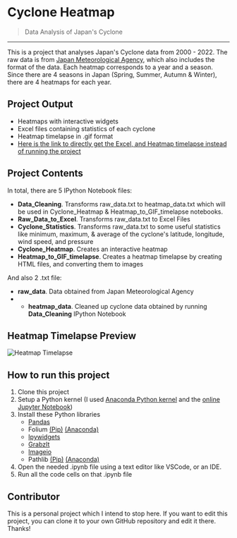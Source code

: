 # Cyclone Heatmap

> Data Analysis of Japan's Cyclone
<hr>

This is a project that analyses Japan's Cyclone data from 2000 - 2022. The raw data is from [Japan Meteorological Agency](https://www.jma.go.jp/jma/jma-eng/jma-center/rsmc-hp-pub-eg/besttrack.html), which also includes the format of the data. Each heatmap corresponds to a year and a season. Since there are 4 seasons in Japan (Spring, Summer, Autumn & Winter), there are 4 heatmaps for each year.

## Project Output

* Heatmaps with interactive widgets
* Excel files containing statistics of each cyclone
* Heatmap timelapse in .gif format
* [Here is the link to directly get the Excel, and Heatmap timelapse instead of running the project](https://drive.google.com/file/d/1jboZcOn5_wmI16PMNpbnVFu8qCklJ3tq/view?usp=sharing)

## Project Contents

In total, there are 5 IPython Notebook files:
* **Data_Cleaning**. Transforms raw_data.txt to heatmap_data.txt which will be used in Cyclone_Heatmap & Heatmap_to_GIF_timelapse notebooks.
* **Raw_Data_to_Excel**. Transforms raw_data.txt to Excel Files
* **Cyclone_Statistics**. Transforms raw_data.txt to some useful statistics like minimum, maximum, & average of the cyclone's latitude, longitude, wind speed, and pressure
* **Cyclone_Heatmap**. Creates an interactive heatmap
* **Heatmap_to_GIF_timelapse**. Creates a heatmap timelapse by creating HTML files, and converting them to images

And also 2 .txt file:
* **raw_data**. Data obtained from Japan Meteorological Agency
* * **heatmap_data**. Cleaned up cyclone data obtained by running **Data_Cleaning** IPython Notebook

## Heatmap Timelapse Preview
![Heatmap Timelapse](https://drive.google.com/file/d/1OGjoiut4HqfFrhyyEctZexJMt1NXk7xK/view?usp=sharing)

## How to run this project
1. Clone this project
2. Setup a Python kernel (I used [Anaconda Python kernel](https://docs.anaconda.com/free/anaconda/install/windows/) and the [online Jupyter Notebook](https://saturncloud.io/blog/how-to-add-a-library-in-jupyter-notebook-online/))
3. Install these Python libraries
   * [Pandas](https://pandas.pydata.org/docs/getting_started/install.html)
   * Folium [(Pip)](https://pypi.org/project/folium/) [(Anaconda)](https://anaconda.org/conda-forge/folium)
   * [Ipywidgets](https://ipywidgets.readthedocs.io/en/stable/user_install.html)
   * [GrabzIt](https://grabz.it/api/python/download/)
   * [Imageio](https://imageio.readthedocs.io/en/stable/user_guide/installation.html)
   * Pathlib [(Pip)](https://pypi.org/project/pathlib/) [(Anaconda)](https://anaconda.org/anaconda/pathlib)
4. Open the needed .ipynb file using a text editor like VSCode, or an IDE.
5. Run all the code cells on that .ipynb file

## Contributor
This is a personal project which I intend to stop here. If you want to edit this project, you can clone it to your own GitHub repository and edit it there. Thanks!
